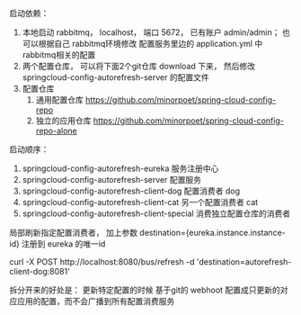 启动依赖：

1. 本地启动 rabbitmq， localhost， 端口 5672，  已有账户 admin/admin； 也可以根据自己 rabbitmq环境修改 配置服务里边的 application.yml 中rabbitmq相关的配置
2. 两个配置仓库， 可以将下面2个git仓库 download 下来， 然后修改 springcloud-config-autorefresh-server 的配置文件
3. 配置仓库
   1. 通用配置仓库 https://github.com/minorpoet/spring-cloud-config-repo
   2. 独立的应用仓库 https://github.com/minorpoet/spring-cloud-config-repo-alone

启动顺序：

1. springcloud-config-autorefresh-eureka 服务注册中心
2. springcloud-config-autorefresh-server 配置服务
3. springcloud-config-autorefresh-client-dog 配置消费者 dog
4. springcloud-config-autorefresh-client-cat 另一个配置消费者 cat
5. springcloud-config-autorefresh-client-special 消费独立配置仓库的消费者

局部刷新指定配置消费者， 加上参数 destination={eureka.instance.instance-id} 注册到 eureka 的唯一id

curl -X POST http://localhost:8080/bus/refresh -d 'destination=autorefresh-client-dog:8081'



拆分开来的好处是： 更新特定配置的时候 基于git的 webhoot 配置成只更新的对应应用的配置，而不会广播到所有配置消费服务